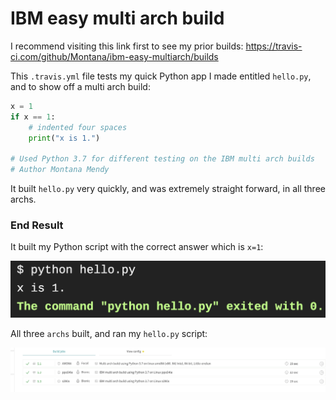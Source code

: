 # IBM easy multi arch build

I recommend visiting this link first to see my prior builds: https://travis-ci.com/github/Montana/ibm-easy-multiarch/builds

This `.travis.yml` file tests my quick Python app I made entitled `hello.py`, and to show off a multi arch build: 

```python
x = 1
if x == 1:
    # indented four spaces
    print("x is 1.")
    
# Used Python 3.7 for different testing on the IBM multi arch builds
# Author Montana Mendy
```

It built `hello.py` very quickly, and was extremely straight forward, in all three archs.

### End Result 

It built my Python script with the correct answer which is `x=1`:

![Python](python.png) 

All three `archs` built, and ran my `hello.py` script:

![Builds](builds.png)
